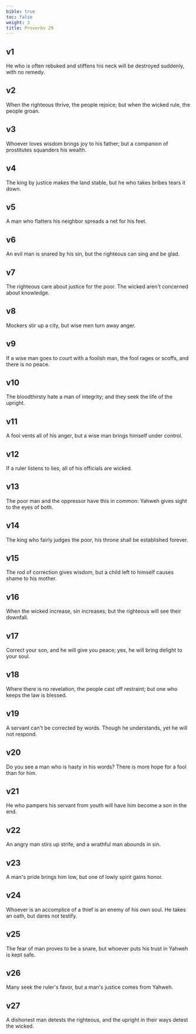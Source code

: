 ```yaml
---
bible: true
toc: false
weight: 3
title: Proverbs 29
---
```




## v1 
He who is often rebuked and stiffens his neck will be destroyed suddenly, with no remedy. 

## v2 
When the righteous thrive, the people rejoice; but when the wicked rule, the people groan. 

## v3 
Whoever loves wisdom brings joy to his father; but a companion of prostitutes squanders his wealth. 

## v4 
The king by justice makes the land stable, but he who takes bribes tears it down. 

## v5 
A man who flatters his neighbor spreads a net for his feet. 

## v6 
An evil man is snared by his sin, but the righteous can sing and be glad. 

## v7 
The righteous care about justice for the poor. The wicked aren't concerned about knowledge. 

## v8 
Mockers stir up a city, but wise men turn away anger. 

## v9 
If a wise man goes to court with a foolish man, the fool rages or scoffs, and there is no peace. 

## v10 
The bloodthirsty hate a man of integrity; and they seek the life of the upright. 

## v11 
A fool vents all of his anger, but a wise man brings himself under control. 

## v12 
If a ruler listens to lies, all of his officials are wicked. 

## v13 
The poor man and the oppressor have this in common: Yahweh gives sight to the eyes of both. 

## v14 
The king who fairly judges the poor, his throne shall be established forever. 

## v15 
The rod of correction gives wisdom, but a child left to himself causes shame to his mother. 

## v16 
When the wicked increase, sin increases; but the righteous will see their downfall. 

## v17 
Correct your son, and he will give you peace; yes, he will bring delight to your soul. 

## v18 
Where there is no revelation, the people cast off restraint; but one who keeps the law is blessed. 

## v19 
A servant can't be corrected by words. Though he understands, yet he will not respond. 

## v20 
Do you see a man who is hasty in his words? There is more hope for a fool than for him. 

## v21 
He who pampers his servant from youth will have him become a son in the end. 

## v22 
An angry man stirs up strife, and a wrathful man abounds in sin. 

## v23 
A man's pride brings him low, but one of lowly spirit gains honor. 

## v24 
Whoever is an accomplice of a thief is an enemy of his own soul. He takes an oath, but dares not testify. 

## v25 
The fear of man proves to be a snare, but whoever puts his trust in Yahweh is kept safe. 

## v26 
Many seek the ruler's favor, but a man's justice comes from Yahweh. 

## v27 
A dishonest man detests the righteous, and the upright in their ways detest the wicked.
